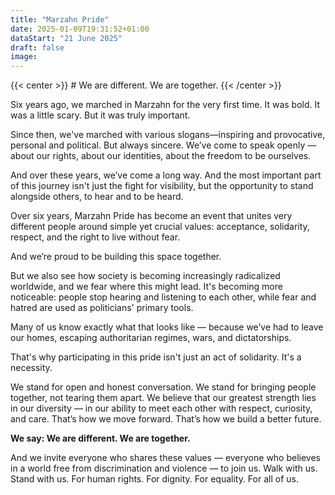 ```yaml
---
title: "Marzahn Pride"
date: 2025-01-09T19:31:52+01:00
dataStart: "21 June 2025"
draft: false
image:
---
```


[//]: # (On **June 21, 2025**, the association of Russian-speaking LGBTQ+ activists, Quarteera, will stand the 6th Marzahn Pride in the Marzahn Berlin.)


{{< center >}} # We are different. We are together. {{< /center >}}

[//]: # ({{< banner src="/images/marzahn-banner-600-en.jpg">}})

Six years ago, we marched in Marzahn for the very first time. It was bold. It was a little scary. But it was truly important.

Since then, we've marched with various slogans—inspiring and provocative, personal and political. But always sincere. We’ve come to speak openly — about our rights, about our identities, about the freedom to be ourselves.

And over these years, we’ve come a long way. And the most important part of this journey isn't just the fight for visibility, but the opportunity to stand alongside others, to hear and to be heard.

Over six years, Marzahn Pride has become an event that unites very different people around simple yet crucial values: acceptance, solidarity, respect, and the right to live without fear.

And we’re proud to be building this space together.

But we also see how society is becoming increasingly radicalized worldwide, and we fear where this might lead. It's becoming more noticeable: people stop hearing and listening to each other, while fear and hatred are used as politicians' primary tools.

Many of us know exactly what that looks like — because we’ve had to leave our homes, escaping authoritarian regimes, wars, and dictatorships.

That's why participating in this pride isn't just an act of solidarity. It's a necessity.

We stand for open and honest conversation. We stand for bringing people together, not tearing them apart. We believe that our greatest strength lies in our diversity — in our ability to meet each other with respect, curiosity, and care. That’s how we move forward. That’s how we build a better future.

**We say: We are different. We are together.**

And we invite everyone who shares these values — everyone who believes in a world free from discrimination and violence — to join us. Walk with us. Stand with us. For human rights. For dignity. For equality. For all of us.

